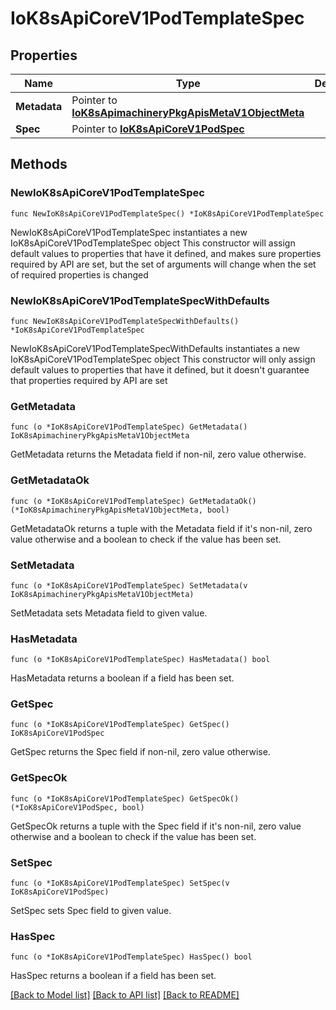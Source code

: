 # IoK8sApiCoreV1PodTemplateSpec

## Properties

Name | Type | Description | Notes
------------ | ------------- | ------------- | -------------
**Metadata** | Pointer to [**IoK8sApimachineryPkgApisMetaV1ObjectMeta**](IoK8sApimachineryPkgApisMetaV1ObjectMeta.md) |  | [optional] 
**Spec** | Pointer to [**IoK8sApiCoreV1PodSpec**](IoK8sApiCoreV1PodSpec.md) |  | [optional] 

## Methods

### NewIoK8sApiCoreV1PodTemplateSpec

`func NewIoK8sApiCoreV1PodTemplateSpec() *IoK8sApiCoreV1PodTemplateSpec`

NewIoK8sApiCoreV1PodTemplateSpec instantiates a new IoK8sApiCoreV1PodTemplateSpec object
This constructor will assign default values to properties that have it defined,
and makes sure properties required by API are set, but the set of arguments
will change when the set of required properties is changed

### NewIoK8sApiCoreV1PodTemplateSpecWithDefaults

`func NewIoK8sApiCoreV1PodTemplateSpecWithDefaults() *IoK8sApiCoreV1PodTemplateSpec`

NewIoK8sApiCoreV1PodTemplateSpecWithDefaults instantiates a new IoK8sApiCoreV1PodTemplateSpec object
This constructor will only assign default values to properties that have it defined,
but it doesn't guarantee that properties required by API are set

### GetMetadata

`func (o *IoK8sApiCoreV1PodTemplateSpec) GetMetadata() IoK8sApimachineryPkgApisMetaV1ObjectMeta`

GetMetadata returns the Metadata field if non-nil, zero value otherwise.

### GetMetadataOk

`func (o *IoK8sApiCoreV1PodTemplateSpec) GetMetadataOk() (*IoK8sApimachineryPkgApisMetaV1ObjectMeta, bool)`

GetMetadataOk returns a tuple with the Metadata field if it's non-nil, zero value otherwise
and a boolean to check if the value has been set.

### SetMetadata

`func (o *IoK8sApiCoreV1PodTemplateSpec) SetMetadata(v IoK8sApimachineryPkgApisMetaV1ObjectMeta)`

SetMetadata sets Metadata field to given value.

### HasMetadata

`func (o *IoK8sApiCoreV1PodTemplateSpec) HasMetadata() bool`

HasMetadata returns a boolean if a field has been set.

### GetSpec

`func (o *IoK8sApiCoreV1PodTemplateSpec) GetSpec() IoK8sApiCoreV1PodSpec`

GetSpec returns the Spec field if non-nil, zero value otherwise.

### GetSpecOk

`func (o *IoK8sApiCoreV1PodTemplateSpec) GetSpecOk() (*IoK8sApiCoreV1PodSpec, bool)`

GetSpecOk returns a tuple with the Spec field if it's non-nil, zero value otherwise
and a boolean to check if the value has been set.

### SetSpec

`func (o *IoK8sApiCoreV1PodTemplateSpec) SetSpec(v IoK8sApiCoreV1PodSpec)`

SetSpec sets Spec field to given value.

### HasSpec

`func (o *IoK8sApiCoreV1PodTemplateSpec) HasSpec() bool`

HasSpec returns a boolean if a field has been set.


[[Back to Model list]](../README.md#documentation-for-models) [[Back to API list]](../README.md#documentation-for-api-endpoints) [[Back to README]](../README.md)



